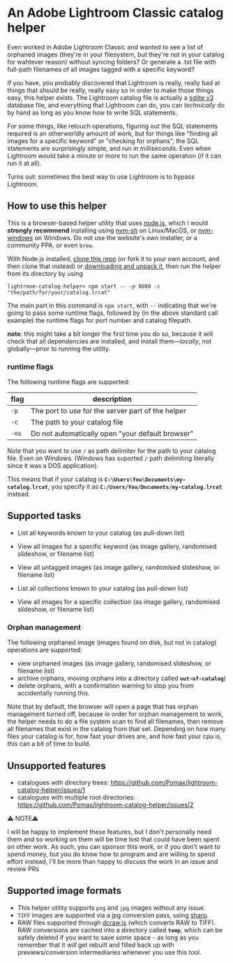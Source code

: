 # An Adobe Lightroom Classic catalog helper

Even worked in Adobe Lightroom Classic and wanted to see a list of orphaned images (they're in your filesystem, but they're not in your catalog for wahtever reason) without syncing folders? Or generate a .txt file with full-path filenames of all images tagged with a specific keyword?

If you have, you probably discovered that Lightroom is really, really bad at things that should be really, really easy so in order to make those things easy, this helper exists. The Lightroom catalog file is actually a [sqlite v3](https://sqlite.org) database file, and everything that Lightroom can do, you can _technically_ do by hand as long as you know how to write SQL statements.

For some things, like retouch operations, figuring out the SQL statements required is an otherworldly amount of work, but for things like "finding all images for a specific keyword" or "checking for orphans", the SQL statements are surprisingly simple, and run in milliseconds. Even when Lightroom would take a minute or more to run the same operation (if it can run it at all).

Turns out: sometimes the best way to use Lightroom is to bypass Lightroom.

## How to use this helper

This is a browser-based helper utility that uses [node.js](https://nodejs.org), which I would **strongly recommend** installing using [nvm-sh](https://github.com/nvm-sh/nvm) on Linux/MacOS, or [nvm-windows](https://github.com/coreybutler/nvm-windows#install-nvm-windows) on Windows. Do not use the website's own installer, or a community PPA, or even `brew`.

With Node.js installed, [clone this repo](https://help.github.com/en/github/creating-cloning-and-archiving-repositories/cloning-a-repository) (or fork it to your own account, and then clone that instead) or [downloading and unpack it](https://github.com/Pomax/lightroom-catalog-helper/archive/master.zip), then run the helper from its directory by using

```
lightroom-catalog-helper> npm start -- -p 8080 -c "the/path/for/your/catalog.lrcat"
```

The main part in this command is `npm start`, with `--` indicating that we're going to pass some runtime flags, followed by (in the above standard call example) the runtime flags for port number and catalog filepath.

**note**: this might take a bit longer the first time you do so, because it will check that all dependencies are installed, and install them—*locally*, not globally—prior to running the utility.

### runtime flags

The following runtime flags are supported:

flag | description
-|-
`-p` | The port to use for the server part of the helper
`-c` | The path to your catalog file
`-ns` | Do not automatically open "your default browser"

Note that you want to use `/` as path delimiter for the path to your catalog file. Even on Windows. (Windows has suported `/` path delimiting literally since it was a DOS application).

This means that if your catalog is **`C:\Users\You\Documents\my-catalog.lrcat`**, you specify it as **`C:/Users/You/Documents/my-catalog.lrcat`** instead.

## Supported tasks

- List all keywords known to your catalog (as pull-down list)
- View all images for a specific keyword (as image gallery, randomised slideshow, or filename list)
- View all untagged images (as image gallery, randomised slideshow, or filename list)

- List all collections known to your catalog (as pull-down list)
- View all images for a specific collection (as image gallery, randomised slideshow, or filename list)

### Orphan management

The following orphaned image (images found on disk, but not in catalog) operations are supported:

- view orphaned images (as image gallery, randomised slideshow, or filename list)
- archive orphans, moving orphans into a directory called **`out-of-catalog`**)
- delete orphans, with a confirmation warning to stop you from accidentally running this.

Note that by default, the browser will open a page that has orphan management turned off, because in order for orphan management to work, the helper needs to do a file system scan to find all filenames, then remove all filenames that exist in the catalog from that set. Depending on how many files your catalog is for, how fast your drives are, and how fast your cpu is, this can a bit of time to build.

## Unsupported features

- catalogues with directory trees: https://github.com/Pomax/lightroom-catalog-helper/issues/1
- catalogues with multiple root directories: https://github.com/Pomax/lightroom-catalog-helper/issues/2

:warning:&nbsp;NOTE:warning:

I will be happy to implement these features, but I don't personally need them and so working on them will be time lost that could have been spent on other work. As such, you can sponsor this work, or if you don't want to spend money, but you do know how to program and are willing to spend effort instead, I'll be more than happy to discuss the work in an issue and review PRs

## Supported image formats

- This helper utility supports `png` and `jpg` images without any issue.
- `TIFF` images are supported via a jpg conversion pass, using [sharp](https://github.com/lovell/sharp).
- RAW files supported through [dcraw.js](https://github.com/zfedoran/dcraw.js) (which converts RAW to TIFF). RAW conversions are cached into a directory called **`temp`**, which can be safely deleted if you want to save some space - as long as you remember that it _will_ get rebuilt and filled back up with previews/conversion intermediaries whenever you use this tool.
